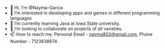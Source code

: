 - 👋 Hi, I’m @Nayma-Garcia
- 👀 I’m interested in developing apps and games in different programming languages
- 🌱 I’m currently learning Java at Iowa State university.
- 💞️ I’m looking to collaborate on projects of all varieties.
- 📫 How to reach me, Personal Email - nayma802@gmail.com, Phone Number - 7123638674

<!---
Nayma-Garcia/Nayma-Garcia is a ✨ special ✨ repository because its `README.md` (this file) appears on your GitHub profile.
You can click the Preview link to take a look at your changes.
--->
